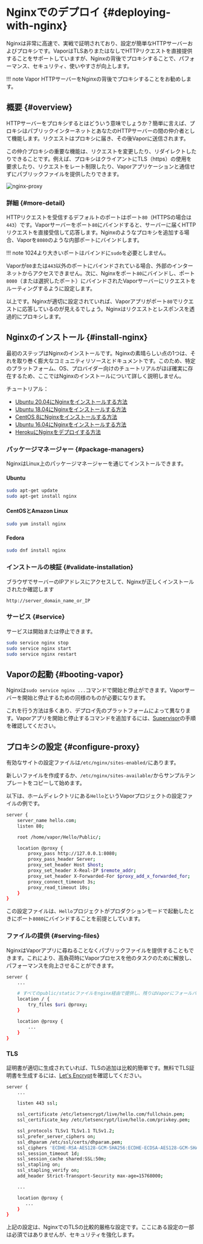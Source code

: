 # Nginxでのデプロイ {#deploying-with-nginx}

Nginxは非常に高速で、実戦で証明されており、設定が簡単なHTTPサーバーおよびプロキシです。VaporはTLSありまたはなしでHTTPリクエストを直接提供することをサポートしていますが、Nginxの背後でプロキシすることで、パフォーマンス、セキュリティ、使いやすさが向上します。

!!! note
    Vapor HTTPサーバーをNginxの背後でプロキシすることをお勧めします。

## 概要 {#overview}

HTTPサーバーをプロキシするとはどういう意味でしょうか？簡単に言えば、プロキシはパブリックインターネットとあなたのHTTPサーバーの間の仲介者として機能します。リクエストはプロキシに届き、その後Vaporに送信されます。

この仲介プロキシの重要な機能は、リクエストを変更したり、リダイレクトしたりできることです。例えば、プロキシはクライアントにTLS（https）の使用を要求したり、リクエストをレート制限したり、Vaporアプリケーションと通信せずにパブリックファイルを提供したりできます。

![nginx-proxy](https://cloud.githubusercontent.com/assets/1342803/20184965/5d9d588a-a738-11e6-91fe-28c3a4f7e46b.png)

### 詳細 {#more-detail}

HTTPリクエストを受信するデフォルトのポートはポート`80`（HTTPSの場合は`443`）です。Vaporサーバーをポート`80`にバインドすると、サーバーに届くHTTPリクエストを直接受信して応答します。Nginxのようなプロキシを追加する場合、Vaporを`8080`のような内部ポートにバインドします。

!!! note
    1024より大きいポートはバインドに`sudo`を必要としません。

Vaporが`80`または`443`以外のポートにバインドされている場合、外部のインターネットからアクセスできません。次に、Nginxをポート`80`にバインドし、ポート`8080`（または選択したポート）にバインドされたVaporサーバーにリクエストをルーティングするように設定します。

以上です。Nginxが適切に設定されていれば、Vaporアプリがポート`80`でリクエストに応答しているのが見えるでしょう。Nginxはリクエストとレスポンスを透過的にプロキシします。

## Nginxのインストール {#install-nginx}

最初のステップはNginxのインストールです。Nginxの素晴らしい点の1つは、それを取り巻く膨大なコミュニティリソースとドキュメントです。このため、特定のプラットフォーム、OS、プロバイダー向けのチュートリアルがほぼ確実に存在するため、ここではNginxのインストールについて詳しく説明しません。

チュートリアル：

- [Ubuntu 20.04にNginxをインストールする方法](https://www.digitalocean.com/community/tutorials/how-to-install-nginx-on-ubuntu-20-04)
- [Ubuntu 18.04にNginxをインストールする方法](https://www.digitalocean.com/community/tutorials/how-to-install-nginx-on-ubuntu-18-04)
- [CentOS 8にNginxをインストールする方法](https://www.digitalocean.com/community/tutorials/how-to-install-nginx-on-centos-8)
- [Ubuntu 16.04にNginxをインストールする方法](https://www.digitalocean.com/community/tutorials/how-to-install-nginx-on-ubuntu-16-04)
- [HerokuにNginxをデプロイする方法](https://blog.codeship.com/how-to-deploy-nginx-on-heroku/)

### パッケージマネージャー {#package-managers}

NginxはLinux上のパッケージマネージャーを通じてインストールできます。

#### Ubuntu

```sh
sudo apt-get update
sudo apt-get install nginx
```

#### CentOSとAmazon Linux

```sh
sudo yum install nginx
```

#### Fedora

```sh
sudo dnf install nginx
```

### インストールの検証 {#validate-installation}

ブラウザでサーバーのIPアドレスにアクセスして、Nginxが正しくインストールされたか確認します

```
http://server_domain_name_or_IP
```

### サービス {#service}

サービスは開始または停止できます。

```sh
sudo service nginx stop
sudo service nginx start
sudo service nginx restart
```

## Vaporの起動 {#booting-vapor}

Nginxは`sudo service nginx ...`コマンドで開始と停止ができます。Vaporサーバーを開始と停止するための同様のものが必要になります。

これを行う方法は多くあり、デプロイ先のプラットフォームによって異なります。Vaporアプリを開始と停止するコマンドを追加するには、[Supervisor](supervisor.md)の手順を確認してください。

## プロキシの設定 {#configure-proxy}

有効なサイトの設定ファイルは`/etc/nginx/sites-enabled/`にあります。

新しいファイルを作成するか、`/etc/nginx/sites-available/`からサンプルテンプレートをコピーして始めます。

以下は、ホームディレクトリにある`Hello`というVaporプロジェクトの設定ファイルの例です。

```sh
server {
    server_name hello.com;
    listen 80;

    root /home/vapor/Hello/Public/;

    location @proxy {
        proxy_pass http://127.0.0.1:8080;
        proxy_pass_header Server;
        proxy_set_header Host $host;
        proxy_set_header X-Real-IP $remote_addr;
        proxy_set_header X-Forwarded-For $proxy_add_x_forwarded_for;
        proxy_connect_timeout 3s;
        proxy_read_timeout 10s;
    }
}
```

この設定ファイルは、`Hello`プロジェクトがプロダクションモードで起動したときにポート`8080`にバインドすることを前提としています。

### ファイルの提供 {#serving-files}

NginxはVaporアプリに尋ねることなくパブリックファイルを提供することもできます。これにより、高負荷時にVaporプロセスを他のタスクのために解放し、パフォーマンスを向上させることができます。

```sh
server {
	...

	# すべてのpublic/staticファイルをnginx経由で提供し、残りはVaporにフォールバック
	location / {
		try_files $uri @proxy;
	}

	location @proxy {
		...
	}
}
```

### TLS

証明書が適切に生成されていれば、TLSの追加は比較的簡単です。無料でTLS証明書を生成するには、[Let's Encrypt](https://letsencrypt.org/getting-started/)を確認してください。

```sh
server {
    ...

    listen 443 ssl;

    ssl_certificate /etc/letsencrypt/live/hello.com/fullchain.pem;
    ssl_certificate_key /etc/letsencrypt/live/hello.com/privkey.pem;

    ssl_protocols TLSv1 TLSv1.1 TLSv1.2;
    ssl_prefer_server_ciphers on;
    ssl_dhparam /etc/ssl/certs/dhparam.pem;
    ssl_ciphers 'ECDHE-RSA-AES128-GCM-SHA256:ECDHE-ECDSA-AES128-GCM-SHA256:ECDHE-RSA-AES256-GCM-SHA384:ECDHE-ECDSA-AES256-GCM-SHA384:DHE-RSA-AES128-GCM-SHA256:DHE-DSS-AES128-GCM-SHA256:kEDH+AESGCM:ECDHE-RSA-AES128-SHA256:ECDHE-ECDSA-AES128-SHA256:ECDHE-RSA-AES128-SHA:ECDHE-ECDSA-AES128-SHA:ECDHE-RSA-AES256-SHA384:ECDHE-ECDSA-AES256-SHA384:ECDHE-RSA-AES256-SHA:ECDHE-ECDSA-AES256-SHA:DHE-RSA-AES128-SHA256:DHE-RSA-AES128-SHA:DHE-DSS-AES128-SHA256:DHE-RSA-AES256-SHA256:DHE-DSS-AES256-SHA:DHE-RSA-AES256-SHA:AES128-GCM-SHA256:AES256-GCM-SHA384:AES128-SHA256:AES256-SHA256:AES128-SHA:AES256-SHA:AES:CAMELLIA:DES-CBC3-SHA:!aNULL:!eNULL:!EXPORT:!DES:!RC4:!MD5:!PSK:!aECDH:!EDH-DSS-DES-CBC3-SHA:!EDH-RSA-DES-CBC3-SHA:!KRB5-DES-CBC3-SHA';
    ssl_session_timeout 1d;
    ssl_session_cache shared:SSL:50m;
    ssl_stapling on;
    ssl_stapling_verify on;
    add_header Strict-Transport-Security max-age=15768000;

    ...

    location @proxy {
       ...
    }
}
```

上記の設定は、NginxでのTLSの比較的厳格な設定です。ここにある設定の一部は必須ではありませんが、セキュリティを強化します。